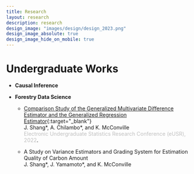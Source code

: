 ```yaml
---
title: Research
layout: research
description: research
design_image: "images/design/design_2023.png"
design_image_absolute: true
design_image_hide_on_mobile: true
---
```


# Undergraduate Works

* **Causal Inference**
  
* **Forestry Data Science**
  * [Comparison Study of the Generalized Multivariate Difference Estimator and the Generalized Regression Estimator](https://www.causeweb.org/usproc/eusr/2022/virtual-posters/8){:target="_blank"}  
    J. Shang\*, A. Chilambo\*, and K. McConville  
    <span style="color:Silver;">Electronic Undergraduate Statistics Research Conference (eUSR), 2022</span>.

  * A Study on Variance Estimators and Grading System for Estimation Quality of Carbon Amount  
    J. Shang\*, J. Yamamoto\*, and K. McConville
